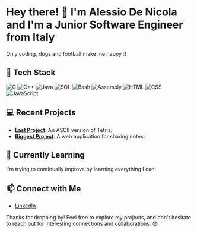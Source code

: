# Hey there! 👋 I'm Alessio De Nicola and I'm a Junior Software Engineer from Italy

Only coding, dogs and football make me happy :)

## 🚀 Tech Stack

![C](https://img.shields.io/badge/-C-blue?style=flat&logo=c&logoColor=white)
![C++](https://img.shields.io/badge/-C++-blue?style=flat&logo=c%2B%2B&logoColor=white)
![Java](https://img.shields.io/badge/-Java-orange?style=flat&logo=java&logoColor=white)
![SQL](https://img.shields.io/badge/-SQL-green?style=flat&logo=sql&logoColor=white)
![Bash](https://img.shields.io/badge/-Bash-black?style=flat&logo=gnu-bash&logoColor=white)
![Assembly](https://img.shields.io/badge/-Assembly-black?style=flat)
![HTML](https://img.shields.io/badge/-HTML-orange?style=flat&logo=html5&logoColor=white)
![CSS](https://img.shields.io/badge/-CSS-blue?style=flat&logo=css3&logoColor=white)
![JavaScript](https://img.shields.io/badge/-JavaScript-yellow?style=flat&logo=javascript&logoColor=white)

## 💻 Recent Projects

- [**Last Project**](https://github.com/aledeni/Tetris-ASCII): An ASCII version of Tetris.
- [**Biggest Project**](https://github.com/aledeni/NoteX): A web application for sharing notes.

## 🌱 Currently Learning

I'm trying to continually improve by learning everything I can.

## 📫 Connect with Me

- [LinkedIn](https://www.linkedin.com/in/alessio-de-nicola-253061213/)

Thanks for dropping by! Feel free to explore my projects, and don't hesitate to reach out for interesting connections and collaborations. 😎

